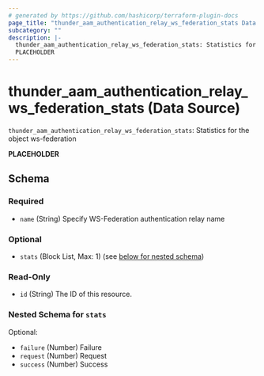 ```yaml
---
# generated by https://github.com/hashicorp/terraform-plugin-docs
page_title: "thunder_aam_authentication_relay_ws_federation_stats Data Source - terraform-provider-thunder"
subcategory: ""
description: |-
  thunder_aam_authentication_relay_ws_federation_stats: Statistics for the object ws-federation
  PLACEHOLDER
---
```


# thunder_aam_authentication_relay_ws_federation_stats (Data Source)

`thunder_aam_authentication_relay_ws_federation_stats`: Statistics for the object ws-federation

__PLACEHOLDER__



<!-- schema generated by tfplugindocs -->
## Schema

### Required

- `name` (String) Specify WS-Federation authentication relay name

### Optional

- `stats` (Block List, Max: 1) (see [below for nested schema](#nestedblock--stats))

### Read-Only

- `id` (String) The ID of this resource.

<a id="nestedblock--stats"></a>
### Nested Schema for `stats`

Optional:

- `failure` (Number) Failure
- `request` (Number) Request
- `success` (Number) Success


